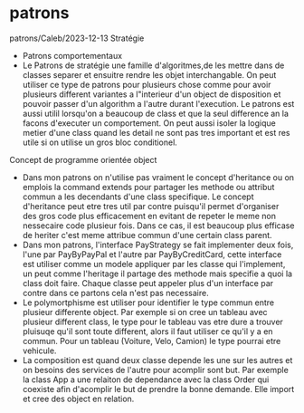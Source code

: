# patrons
patrons/Caleb/2023-12-13
Stratégie
- Patrons comportementaux
- Le Patrons de stratégie une famille d'algoritmes,de les mettre dans de classes separer et ensuitre rendre les objet interchangable. On peut utiliser ce type de patrons pour plusieurs chose comme pour avoir plusieurs different variantes a l"interieur d'un object de disposition et pouvoir passer d'un algorithm a l'autre durant l'execution. Le patrons est aussi utilil lorsqu'on a beaucoup de class et que la seul difference an la facons d'executer un comportement. On peut aussi isoler la logique metier d'une class quand les detail ne sont pas tres important et est res utile si on utilise un gros bloc conditionel.

Concept de programme orientée object
- Dans mon patrons on n'utilise pas vraiment le concept d'heritance ou on emplois la command extends pour partager les methode ou attribut commun a les decendants d'une class specifique. Le concept d'heritance peut etre tres util par contre puisqu'il permet d'organiser des gros code plus efficacement en evitant de repeter le meme non nessecaire code plusieur fois. Dans ce cas, il est beaucoup plus efficase de heriter c'est meme attribue commun d'une certain class parent.
- Dans mon patrons, l'interface PayStrategy se fait implementer deux fois, l'une par PayByPayPal et l'autre par PayByCreditCard, cette interface est utiliser comme un modele appliquer par les classe qui l'implement, un peut comme l'heritage il partage des methode mais specifie a quoi la class doit faire. Chaque classe peut appeler plus d'un interface par contre dans ce partons cela n'est pas necessaire.
- Le polymortphisme est utiliser pour identifier le type commun entre plusieur differente object. Par exemple si on cree un tableau avec plusieur different class, le type pour le tableau vas etre dure a trouver pluisuqe qu'il sont toute different, alors il faut utiliser ce qu'il y a en commun. Pour un tableau (Voiture, Velo, Camion) le type pourrai etre vehicule.
- La composition est quand deux classe depende les une sur les autres et on besoins des services de l'autre pour acomplir sont but. Par exemple la class App a une relaiton de dependance avec la class Order qui coexiste afin d'acomplir le but de prendre la bonne demande. Elle import et cree des object en relation.
